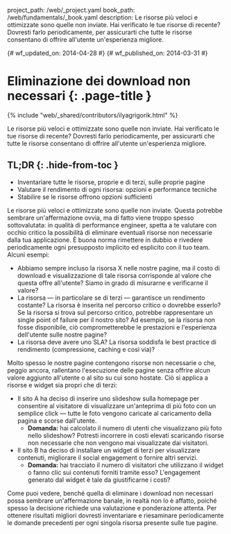 project_path: /web/_project.yaml
book_path: /web/fundamentals/_book.yaml
description: Le risorse più veloci e ottimizzate sono quelle non inviate. Hai verificato le tue risorse di recente? Dovresti farlo periodicamente, per assicurarti che tutte le risorse consentano di offrire all'utente un'esperienza migliore.

{# wf_updated_on: 2014-04-28 #}
{# wf_published_on: 2014-03-31 #}

# Eliminazione dei download non necessari {: .page-title }

{% include "web/_shared/contributors/ilyagrigorik.html" %}


Le risorse più veloci e ottimizzate sono quelle non inviate. Hai verificato le tue risorse di recente? Dovresti farlo periodicamente, per assicurarti che tutte le risorse consentano di offrire all'utente un'esperienza migliore.


## TL;DR {: .hide-from-toc }
- Inventariare tutte le risorse, proprie e di terzi, sulle proprie pagine
- Valutare il rendimento di ogni risorsa: opzioni e performance tecniche
- Stabilire se le risorse offrono opzioni sufficienti


Le risorse più veloci e ottimizzate sono quelle non inviate. Questa potrebbe sembrare un'affermazione ovvia, ma di fatto viene troppo spesso sottovalutata: in qualità di performance engineer, spetta a te valutare con occhio critico la possibilità di eliminare eventuali risorse non necessarie dalla tua applicazione. È buona norma rimettere in dubbio e rivedere periodicamente ogni presupposto implicito ed esplicito con il tuo team. Alcuni esempi:

* Abbiamo sempre incluso la risorsa X nelle nostre pagine, ma il costo di download e visualizzazione di tale risorsa corrisponde al valore che questa offre all'utente? Siamo in grado di misurarne e verificarne il valore?
* La risorsa &mdash; in particolare se di terzi &mdash; garantisce un rendimento costante? La risorsa è inserita nel percorso critico o dovrebbe esserlo? Se la risorsa si trova sul percorso critico, potrebbe rappresentare un single point of failure per il nostro sito? Ad esempio, se la risorsa non fosse disponibile, ciò comprometterebbe le prestazioni e l'esperienza dell'utente sulle nostre pagine?
* La risorsa deve avere uno SLA? La risorsa soddisfa le best practice di rendimento (compressione, caching e così via)?

Molto spesso le nostre pagine contengono risorse non necessarie o che, peggio ancora, rallentano l'esecuzione delle pagine senza offrire alcun valore aggiunto all'utente o al sito su cui sono hostate. Ciò si applica a risorse e widget sia propri che di terzi:

* Il sito A ha deciso di inserire uno slideshow sulla homepage per consentire al visitatore di visualizzare un'anteprima di più foto con un semplice click &mdash; tutte le foto vengono caricate al caricamento della pagina e scorse dall'utente.
    * **Domanda:** hai calcolato il numero di utenti che visualizzano più foto nello slideshow? Potresti incorrere in costi elevati scaricando risorse non necessarie che non vengono mai visualizzate dai visitatori.
* Il sito B ha deciso di installare un widget di terzi per visualizzare contenuti, migliorare il social engagement o fornire altri servizi.
    * **Domanda:** hai tracciato il numero di visitatori che utilizzano il widget o fanno clic sui contenuti forniti tramite esso? L'engagement generato dal widget è tale da giustificarne i costi?

Come puoi vedere, benché quella di eliminare i download non necessari possa sembrare un'affermazione banale, in realtà non lo è affatto, poiché spesso la decisione richiede una valutazione e ponderazione attenta. Per ottenere risultati migliori dovresti inventariare e riesaminare periodicamente le domande precedenti per ogni singola risorsa presente sulle tue pagine.



